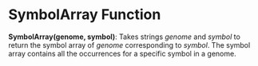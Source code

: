 # SymbolArray Function
**SymbolArray(genome, symbol)**: Takes strings *genome* and *symbol* to return the symbol array of *genome* corresponding to *symbol*. The symbol array contains all the occurrences for a specific symbol in a genome.
